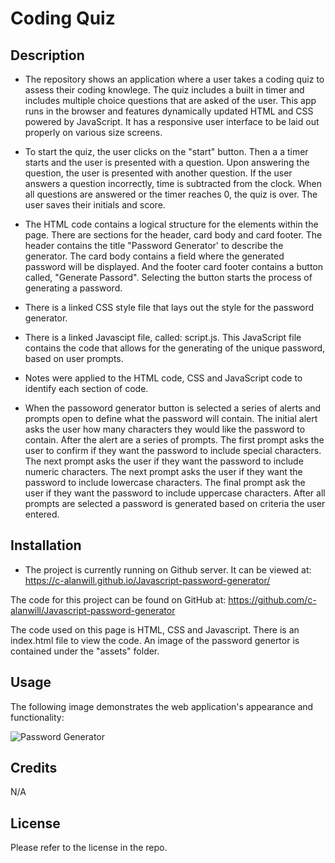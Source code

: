 # Coding Quiz

## Description

* The repository shows an application where a user takes a coding quiz to assess their coding knowlege.  The quiz includes a built in timer and includes multiple choice questions that are asked of the user.  This app runs in the browser and features dynamically updated HTML and CSS powered by JavaScript.  It has a responsive user interface to be laid out properly on various size screens.

* To start the quiz, the user clicks on the "start" button.  Then a a timer starts and the user is presented with a question.  Upon answering the question, the user is presented with another question.  If the user answers a question incorrectly, time is subtracted from the clock.  When all questions are answered or the timer reaches 0, the quiz is over.  The user saves their initials and score.

* The HTML code contains a logical structure for the elements within the page.  There are sections for the header, card body and card footer.  The header contains the title "Password Generator' to describe the generator.  The card body contains a field where the generated password will be displayed.  And the footer card footer contains a button called, "Generate Passord".  Selecting the button starts the process of generating a password.

* There is a linked CSS style file that lays out the style for the password generator.

* There is a linked Javascipt file, called: script.js.  This JavaScript file contains the code that allows for the generating of the unique password, based on user prompts. 

* Notes were applied to the HTML code, CSS and JavaScript code to identify each section of code. 

* When the passoword generator button is selected a series of alerts and prompts open to define what the password will contain.  The initial alert asks the user how many characters they would like the password to contain.  After the alert are a series of prompts.  The first prompt asks the user to confirm if they want the password to include special characters.  The next prompt asks the user if they want the password to include numeric characters.  The next prompt asks the user if they want the password to include lowercase characters.  The final prompt ask the user if they want the password to include uppercase characters.  After all prompts are selected a password is generated based on criteria the user entered.


## Installation

* The project is currently running on Github server.  It can be viewed at: https://c-alanwill.github.io/Javascript-password-generator/

The code for this project can be found on GitHub at: https://github.com/c-alanwill/Javascript-password-generator

The code used on this page is HTML, CSS and Javascript.  There is an index.html file to view the code.  An image of the password genertor is contained under the "assets" folder.

## Usage

The following image demonstrates the web application's appearance and functionality:

![Password Generator](./Assets/03-javascript-homework-demo.png)

## Credits

N/A

## License

Please refer to the license in the repo.